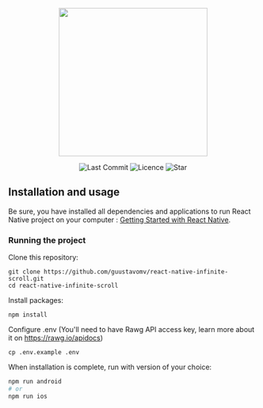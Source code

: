 <p align="center">
	<img src="https://github.com/guustavomv/react-native-infinite-scroll/blob/main/preview.gif" width="300">
</p>

<p align="center">
	<img alt="Last Commit" src="https://img.shields.io/github/last-commit/guustavomv/react-native-infinite-scroll.svg?style=flat-square">
	<img alt="Licence" src="https://img.shields.io/github/license/guustavomv/react-native-infinite-scroll.svg?style=flat-square">
	<img alt="Star" src="https://img.shields.io/badge/you%20like%20%3F-STAR%20ME-blue.svg?style=flat-square">
</p>

## Installation and usage

Be sure, you have installed all dependencies and applications to run React Native project on your computer : [Getting Started with React Native](https://facebook.github.io/react-native/docs/getting-started). 

### Running the project

Clone this repository:

```
git clone https://github.com/guustavomv/react-native-infinite-scroll.git
cd react-native-infinite-scroll
```

Install packages:

```
npm install
```

Configure .env (You'll need to have Rawg API access key, learn more about it on https://rawg.io/apidocs)

```
cp .env.example .env
```

When installation is complete, run with version of your choice:

```bash
npm run android
# or
npm run ios
```
